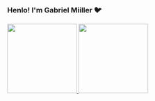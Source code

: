 ### Henlo! I'm Gabriel Miiller 🐦

<div>
  <a href="https://github.com/gabriel-hsmiiller/">
    <img height="160" src="https://github-readme-stats.vercel.app/api?username=gabriel-hsmiiller&show_icons=true&theme=nightowl&custom_title=GITHUB%20STATS%3A%20Gabriel%20Miiller" />
  </a>
  
  <a href="https://github.com/gabriel-hsmiiller/">
    <img height="160" src="https://github-readme-stats.vercel.app/api/top-langs?username=gabriel-hsmiiller&layout=compact&langs_count=4&theme=nightowl&custom_title=My%20best%20langs" />
  </a>
</div>

<!-- [![GITHUB STATS: Gabriel Miiller]()]() -->

<!-- [![My best langs]()](https://github.com/gabriel-hsmiiller/) -->

